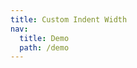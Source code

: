 ```yaml
---
title: Custom Indent Width
nav:
  title: Demo
  path: /demo
---
```


<code src="../examples/custom-indent-width.jsx"></code>
